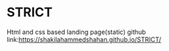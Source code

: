 # STRICT
Html and css based landing page(static)
github link:https://shakilahammedshahan.github.io/STRICT/
